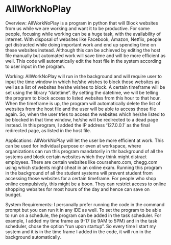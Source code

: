 # AllWorkNoPlay
Overview:
AllWorkNoPlay is a program in python that will Block websites from us while we are working and want it to be productive. For some people, focusing while working can be a huge task, with the availability of internet. With disposal of websites like Facebook, Amazon, Netflix, people get distracted while doing important work and end up spending time on these websites instead. 
Although this can be achieved by editing the host file manually but automated work will save time and will be more efficient as well. This code will automatically edit the host file in the system according to user input in the program.

Working:
AllWorkNoPlay will run in the background and will require user to input the time window in which he/she wishes to block those websites as well as a list of websites he/she wishes to block. A certain timeframe will be set using the library “datetime”. By setting the datetime, we will be telling the program to block access to listed websites from this hour to that hour. When the timeframe is up, the program will automatically delete the list of websites from the host file and the user will be able to access those file again.
So, when the user tries to access the websites which he/she listed to be blocked in that time window, he/she will be redirected to a dead page instead. In this program, I added the IP address ‘127.0.0.1’ as the final redirected page, as listed in the host file.

Applications:
AllWorkNoPlay will let the user be more efficient at work. This can be used for individual purpose or even at workspace, where organizations can run this program mandatorily in thr background of all the systems and block certain websites which they think might distract employees.
There are certain websites like coursehero.com, chegg.com using which students might cheat in an online exam. Running this program in the background of all the student systems will prevent student from accessing those websites for a certain timeframe. 
For people who shop online compulsively, this might be a boon. They can restrict access to online shopping websites for most hours of the day and hence can save on budget.

System Requirements:
I personally prefer running the code in the command prompt but you can run it in any IDE as well.
To set the program to be able to run on a schedule, the program can be added in the task scheduler. For example, I added my time frame as 9-17 (ie 9AM to 5PM) and in the task scheduler, chose the option “run upon startup”. So every time I start my system and it is in the time frame I added in the code, it will run in the background automatically.
